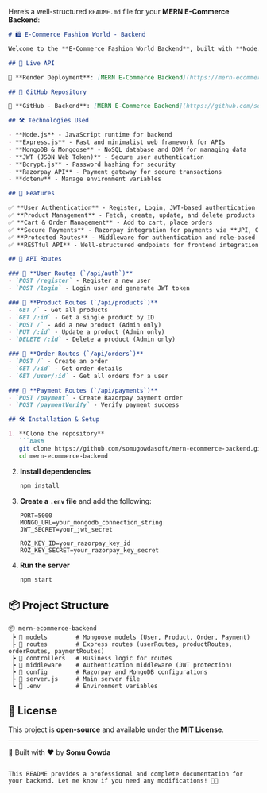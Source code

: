 Here’s a well-structured `README.md` file for your **MERN E-Commerce Backend**:  

```markdown
# 🛍️ E-Commerce Fashion World - Backend

Welcome to the **E-Commerce Fashion World Backend**, built with **Node.js, Express.js, MongoDB, JWT, Bcrypt, and Razorpay**. This backend provides APIs for user authentication, product management, order handling, and secure payments using **Razorpay**.

## 🚀 Live API

🔗 **Render Deployment**: [MERN E-Commerce Backend](https://mern-ecommerce-backend-3hci.onrender.com)

## 📂 GitHub Repository

🔗 **GitHub - Backend**: [MERN E-Commerce Backend](https://github.com/somugowdasoft/mern-ecommerce-backend)

## 🛠️ Technologies Used

- **Node.js** - JavaScript runtime for backend  
- **Express.js** - Fast and minimalist web framework for APIs  
- **MongoDB & Mongoose** - NoSQL database and ODM for managing data  
- **JWT (JSON Web Token)** - Secure user authentication  
- **Bcrypt.js** - Password hashing for security  
- **Razorpay API** - Payment gateway for secure transactions  
- **dotenv** - Manage environment variables  

## 🎯 Features

✅ **User Authentication** - Register, Login, JWT-based authentication  
✅ **Product Management** - Fetch, create, update, and delete products  
✅ **Cart & Order Management** - Add to cart, place orders  
✅ **Secure Payments** - Razorpay integration for payments via **UPI, Cards, Net Banking**  
✅ **Protected Routes** - Middleware for authentication and role-based access  
✅ **RESTful API** - Well-structured endpoints for frontend integration  

## 🔀 API Routes

### 📌 **User Routes (`/api/auth`)**
- `POST /register` - Register a new user  
- `POST /login` - Login user and generate JWT token  

### 📌 **Product Routes (`/api/products`)**
- `GET /` - Get all products  
- `GET /:id` - Get a single product by ID  
- `POST /` - Add a new product (Admin only)  
- `PUT /:id` - Update a product (Admin only)  
- `DELETE /:id` - Delete a product (Admin only)  

### 📌 **Order Routes (`/api/orders`)**
- `POST /` - Create an order  
- `GET /:id` - Get order details  
- `GET /user/:id` - Get all orders for a user  

### 📌 **Payment Routes (`/api/payments`)**
- `POST /payment` - Create Razorpay payment order  
- `POST /paymentVerify` - Verify payment success  

## 🛠️ Installation & Setup

1. **Clone the repository**
   ```bash
   git clone https://github.com/somugowdasoft/mern-ecommerce-backend.git
   cd mern-ecommerce-backend
   ```
2. **Install dependencies**
   ```bash
   npm install
   ```
3. **Create a `.env` file** and add the following:

   ```env
   PORT=5000
   MONGO_URL=your_mongodb_connection_string
   JWT_SECRET=your_jwt_secret

   ROZ_KEY_ID=your_razorpay_key_id
   ROZ_KEY_SECRET=your_razorpay_key_secret
   ```

4. **Run the server**
   ```bash
   npm start
   ```

## 📦 Project Structure

```
📦 mern-ecommerce-backend
 ┣ 📂 models        # Mongoose models (User, Product, Order, Payment)
 ┣ 📂 routes        # Express routes (userRoutes, productRoutes, orderRoutes, paymentRoutes)
 ┣ 📂 controllers   # Business logic for routes
 ┣ 📂 middleware    # Authentication middleware (JWT protection)
 ┣ 📂 config        # Razorpay and MongoDB configurations
 ┣ 📜 server.js     # Main server file
 ┗ 📜 .env          # Environment variables
```

## 📌 License

This project is **open-source** and available under the **MIT License**.

---

🚀 Built with ❤️ by **Somu Gowda**
```

This README provides a professional and complete documentation for your backend. Let me know if you need any modifications! 🚀🔥
